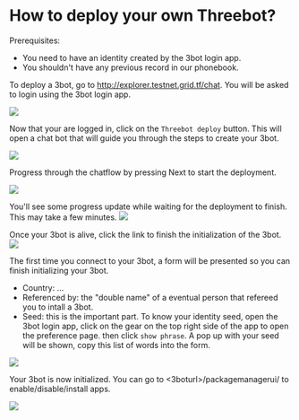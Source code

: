 # How to deploy your own Threebot?

Prerequisites:
- You need to have an identity created by the 3bot login app.
- You shouldn't have any previous record in our phonebook.


To deploy a 3bot, go to http://explorer.testnet.grid.tf/chat. You will be asked to login using the 3bot login app.

![](login.png)

Now that your are logged in, click on the `Threebot deploy` button. This will open a chat bot that will guide you through the steps to create your 3bot.

![](selectchat.png)

Progress through the chatflow by pressing Next to start the deployment.

![](startdeployment.png)


You'll see some progress update while waiting for the deployment to finish. This may take a few minutes.
![](configuring3bot.png)


Once your 3bot is alive, click the link to finish the initialization of the 3bot.
![](botsuccess.png)


The first time you connect to your 3bot, a form will be presented so you can finish initializing your 3bot.
- Country: ...
- Referenced by: the "double name" of a eventual person that refereed you to intall a 3bot.
- Seed: this is the important part. To know your identity seed, open the 3bot login app, click on the gear on the top right side of the app to open the preference page.
then click `show phrase`. A pop up with your seed will be shown, copy this list of words into the form.

![](botlogin.png)


Your 3bot is now initialized. You can go to <3boturl>/packagemanagerui/ to enable/disable/install apps.

![](packagemanager.png)
